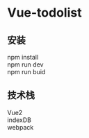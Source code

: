 # Vue-todolist
## 安装
npm install <br>
npm run dev <br>
npm run buid <br>

## 技术栈
Vue2 <br>
indexDB <br>
webpack
